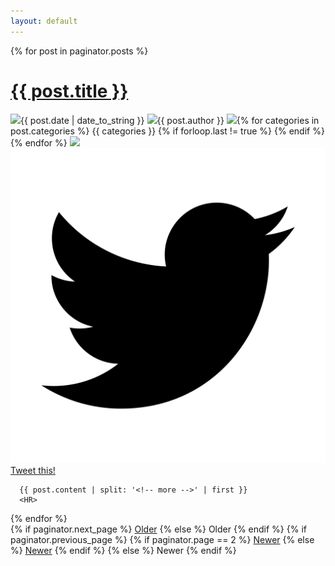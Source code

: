 ```yaml
---
layout: default
---
```


<div class="posts">
  {% for post in paginator.posts %}
  <div class="post">
    <h1>
      <a href="{{ post.url }}">{{ post.title }}</a>
    </h1>
    <span class="post-date">
    <img class="img-icon" src="/public/images/iconmonstr-calendar-5-icon.svg"></img>{{ post.date | date_to_string }}
    <img class="img-icon" src="/public/images/iconmonstr-user-icon.svg"></img>{{ post.author }}
    <img class="img-icon" src="/public/images/iconmonstr-tags-3-icon.svg"></img>{% for categories in post.categories %} {{ categories }} {% if forloop.last != true %} {% endif %} {% endfor %}
    <img class="img-icon" src="/public/images/iconmonstr-speech-bubble-14-icon.svg"></img><a href="{{ site.url }}{{ post.url }}#disqus_thread" data-disqus-identifier="{{ post.url }}"></a>
    <img class="img-icon" src="/public/images/iconmonstr-twitter-icon.svg"><a href="https://twitter.com/share?url={{ site.url | uri_escape }}{{ post.url | uri_escape }}&text={{ post.title }}" target="_blank">Tweet this!</a>
</span>


      {{ post.content | split: '<!-- more -->' | first }}
      <HR>
  </div>
  {% endfor %}
</div>

<!-- Pagination links -->
<div class="pagination">
  {% if paginator.next_page %}
    <a href="/page{{paginator.next_page}}" class="older">Older</a>
  {% else %}
    <span class="next">Older</span>
  {% endif %}
  {% if paginator.previous_page %}
    {% if paginator.page == 2 %}
      <a href="/" class="newer">Newer</a>
    {% else %}
      <a href="/page{{paginator.previous_page}}" class="newer">Newer</a>
    {% endif %}
  {% else %}
    <span class="previous">Newer</span>
  {% endif %}
</div>